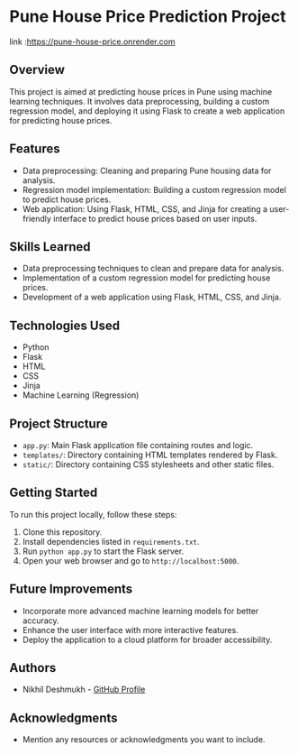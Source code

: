 # Pune House Price Prediction Project

link :https://pune-house-price.onrender.com

## Overview
This project is aimed at predicting house prices in Pune using machine learning techniques. It involves data preprocessing, building a custom regression model, and deploying it using Flask to create a web application for predicting house prices.

## Features
- Data preprocessing: Cleaning and preparing Pune housing data for analysis.
- Regression model implementation: Building a custom regression model to predict house prices.
- Web application: Using Flask, HTML, CSS, and Jinja for creating a user-friendly interface to predict house prices based on user inputs.

## Skills Learned
- Data preprocessing techniques to clean and prepare data for analysis.
- Implementation of a custom regression model for predicting house prices.
- Development of a web application using Flask, HTML, CSS, and Jinja.

## Technologies Used
- Python
- Flask
- HTML
- CSS
- Jinja
- Machine Learning (Regression)

## Project Structure
- `app.py`: Main Flask application file containing routes and logic.
- `templates/`: Directory containing HTML templates rendered by Flask.
- `static/`: Directory containing CSS stylesheets and other static files.

## Getting Started
To run this project locally, follow these steps:
1. Clone this repository.
2. Install dependencies listed in `requirements.txt`.
3. Run `python app.py` to start the Flask server.
4. Open your web browser and go to `http://localhost:5000`.

## Future Improvements
- Incorporate more advanced machine learning models for better accuracy.
- Enhance the user interface with more interactive features.
- Deploy the application to a cloud platform for broader accessibility.

## Authors
- Nikhil Deshmukh - [GitHub Profile](https://github.com/nikhildeshmukh454)

## Acknowledgments
- Mention any resources or acknowledgments you want to include.
